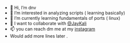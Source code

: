 - 👋 Hi, I’m dnv
- 👀 I’m interested in analyzing scripts ( learning basically) 
- 🌱 I’m currently learning fundamentals of ports ( linux) 
- 💞️ I want to collaborate with <a href="https://github.com/Jaykali">@JayKali</a>
- 📫 you can reach dm me at my <a href="https://www.instagram.com/kindacatch/"> instagram </a> 
- Would add more lines later .
<!---
dnv-max/dnv-max is a ✨ special ✨ repository because its `README.md` (this file) appears on your GitHub profile.
You can click the Preview link to take a look at your changes.
--->
